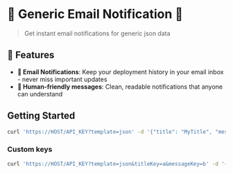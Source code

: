 # 🧩 Generic Email Notification 🧩

> Get instant email notifications for generic json data

## 🌟 Features

- **📧 Email Notifications**: Keep your deployment history in your email inbox - never miss important updates
- **👥 Human-friendly messages**: Clean, readable notifications that anyone can understand

## Getting Started

```sh
curl 'https://HOST/API_KEY?template=json' -d '{"title": "MyTitle", "message": "MyMessage"}'
```

### Custom keys

```sh
curl 'https://HOST/API_KEY?template=json&titleKey=a&messageKey=b' -d '{"a": "MyTitle", "b": "MyMessage"}'
```
